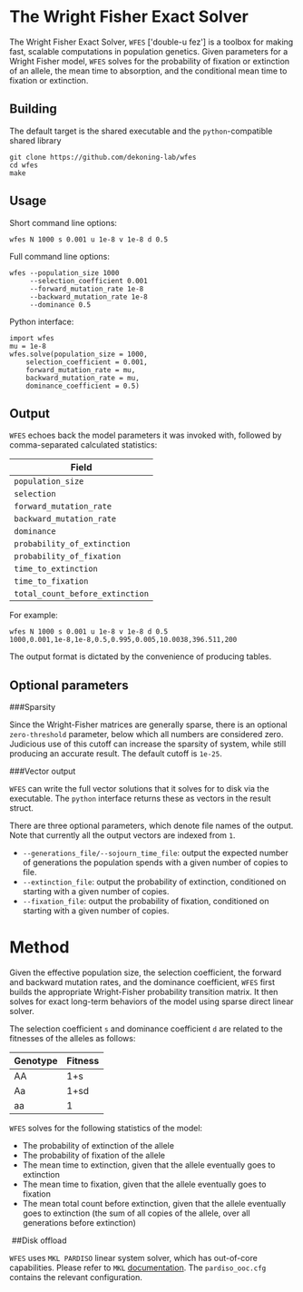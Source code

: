# The Wright Fisher Exact Solver

The Wright Fisher Exact Solver, `WFES` ['double-u fez'] is a toolbox for making fast, scalable computations in population genetics. Given parameters for a Wright Fisher model, `WFES` solves for the probability of fixation or extinction of an allele, the mean time to absorption, and the conditional mean time to fixation or extinction.

## Building
The default target is the shared executable and the `python`-compatible shared library
```
git clone https://github.com/dekoning-lab/wfes
cd wfes
make
```

## Usage

Short command line options:
```lang=bash
wfes N 1000 s 0.001 u 1e-8 v 1e-8 d 0.5
```

Full command line options:
```lang=bash
wfes --population_size 1000
     --selection_coefficient 0.001
     --forward_mutation_rate 1e-8
     --backward_mutation_rate 1e-8
     --dominance 0.5
```

Python interface:
```lang=python
import wfes
mu = 1e-8
wfes.solve(population_size = 1000,
    selection_coefficient = 0.001,
    forward_mutation_rate = mu,
    backward_mutation_rate = mu,
    dominance_coefficient = 0.5)
```

## Output

`WFES` echoes back the model parameters it was invoked with, followed by comma-separated calculated statistics:

|Field|
|---|
|`population_size`|
|`selection`|
|`forward_mutation_rate`|
|`backward_mutation_rate`|
|`dominance`|
|`probability_of_extinction`|
|`probability_of_fixation`|
|`time_to_extinction`|
|`time_to_fixation`|
|`total_count_before_extinction`|

For example:
```
wfes N 1000 s 0.001 u 1e-8 v 1e-8 d 0.5
1000,0.001,1e-8,1e-8,0.5,0.995,0.005,10.0038,396.511,200
```

The output format is dictated by the convenience of producing tables.

## Optional parameters

###Sparsity

Since the Wright-Fisher matrices are generally sparse, there is an optional `zero-threshold` parameter, below which all numbers are considered zero. Judicious use of this cutoff can increase the sparsity of system, while still producing an accurate result. The default cutoff is `1e-25`.

###Vector output

`WFES` can write the full vector solutions that it solves for to disk via the executable. The `python` interface returns these as vectors in the result struct.

There are three optional parameters, which denote file names of the output. Note that currently all the output vectors are indexed from `1`.

- `--generations_file/--sojourn_time_file`: output the expected number of generations the population spends with a given number of copies to file.
- `--extinction_file`: output the probability of extinction, conditioned on starting with a given number of copies.
- `--fixation_file`: output the probability of fixation, conditioned on starting with a given number of copies.

# Method

​Given the effective population size, the selection coefficient, the forward and backward mutation rates, and the dominance coefficient, `WFES` first builds the appropriate Wright-Fisher probability transition matrix. It then solves for exact long-term behaviors of the model using sparse direct linear solver.

The selection coefficient `s` and dominance coefficient `d` are related to the fitnesses of the alleles as follows:

Genotype | Fitness
---- | ----
AA | 1+s
Aa | 1+sd
aa | 1

`WFES` solves for the following statistics of the model:

- The probability of extinction of the allele
- The probability of fixation of the allele
- The mean time to extinction, given that the allele eventually goes to extinction
- The mean time to fixation, given that the allele eventually goes to fixation
- The mean total count before extinction, given that the allele eventually goes to extinction (the sum of all copies of the allele, over all generations before extinction)

​
##Disk offload

`WFES` uses `MKL PARDISO` linear system solver, which has out-of-core capabilities. Please refer to `MKL` [documentation](https://software.intel.com/en-us/articles/how-to-use-ooc-pardiso). The `pardiso_ooc.cfg` contains the relevant configuration.
